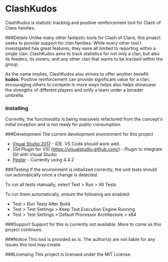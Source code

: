 # ClashKudos
ClashKudos is statistic tracking and positive reinforcement tool for Clash of Clans families.

###Details
Unlike many other fantastic tools for Clash of Clans, this project seeks to provide support for clan families. While every other tool I investigated has great features, they were all limited to reporting within a single clan. ClashKudos aims to track statistics for not only a clan, but also its feeders, its sisters, and any other clan that wants to be tracked within the group.

As the name implies, ClashKudos also strives to offer another benefit: **kudos**. Positive reinforcement can provide significant value for a clan; encouraging others to compete in more ways helps also helps showcase the strengths of different players and unify a team under a broader umbrella.

### Installing
Currently, the functionality is being massively refactored from the concept's initial inception and is not ready for public consumption.

###Development
The current development environment for this project
* [Visual Studio 2017](https://visualstudio.microsoft.com/) - IDE. VS Code should work well.
* [Git Plugin for VS] (https://visualstudio.github.com/) - Plugin to integrate Git with Visual Studio
* [Pester](https://github.com/pester/Pester) - Currently using 4.4.2

###Testing
If the environment is initialized correctly, the unit tests should run automatically once a change is detected. 

To run all tests manually, select Test > Run > All Tests

To run them automatically, ensure the following are enabled:
* Test > Run Tests After Build
* Test > Test Settings > Keep Test Execution Engine Running
* Test > Test Settings > Default Processor Architecture > x64

###Support
Support for this is currently not available. More to come as this project continues.

###Notice
This tool is provided as is. The author(s) are not liable for any issues this tool may create.

###Licensing
This project is licensed under the MIT License.